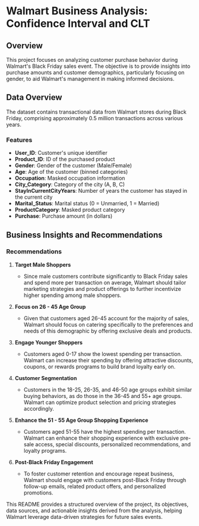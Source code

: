 # Walmart Business Analysis: Confidence Interval and CLT

## Overview
This project focuses on analyzing customer purchase behavior during Walmart's Black Friday sales event. The objective is to provide insights into purchase amounts and customer demographics, particularly focusing on gender, to aid Walmart's management in making informed decisions.

## Data Overview
The dataset contains transactional data from Walmart stores during Black Friday, comprising approximately 0.5 million transactions across various years.

### Features
- **User_ID**: Customer's unique identifier
- **Product_ID**: ID of the purchased product
- **Gender**: Gender of the customer (Male/Female)
- **Age**: Age of the customer (binned categories)
- **Occupation**: Masked occupation information
- **City_Category**: Category of the city (A, B, C)
- **StayInCurrentCityYears**: Number of years the customer has stayed in the current city
- **Marital_Status**: Marital status (0 = Unmarried, 1 = Married)
- **ProductCategory**: Masked product category
- **Purchase**: Purchase amount (in dollars)

## Business Insights and Recommendations
### Recommendations
1. **Target Male Shoppers**
   - Since male customers contribute significantly to Black Friday sales and spend more per transaction on average, Walmart should tailor marketing strategies and product offerings to further incentivize higher spending among male shoppers.

2. **Focus on 26 - 45 Age Group**
   - Given that customers aged 26-45 account for the majority of sales, Walmart should focus on catering specifically to the preferences and needs of this demographic by offering exclusive deals and products.

3. **Engage Younger Shoppers**
   - Customers aged 0-17 show the lowest spending per transaction. Walmart can increase their spending by offering attractive discounts, coupons, or rewards programs to build brand loyalty early on.

4. **Customer Segmentation**
   - Customers in the 18-25, 26-35, and 46-50 age groups exhibit similar buying behaviors, as do those in the 36-45 and 55+ age groups. Walmart can optimize product selection and pricing strategies accordingly.

5. **Enhance the 51 - 55 Age Group Shopping Experience**
   - Customers aged 51-55 have the highest spending per transaction. Walmart can enhance their shopping experience with exclusive pre-sale access, special discounts, personalized recommendations, and loyalty programs.

6. **Post-Black Friday Engagement**
   - To foster customer retention and encourage repeat business, Walmart should engage with customers post-Black Friday through follow-up emails, related product offers, and personalized promotions.

This README provides a structured overview of the project, its objectives, data sources, and actionable insights derived from the analysis, helping Walmart leverage data-driven strategies for future sales events.
